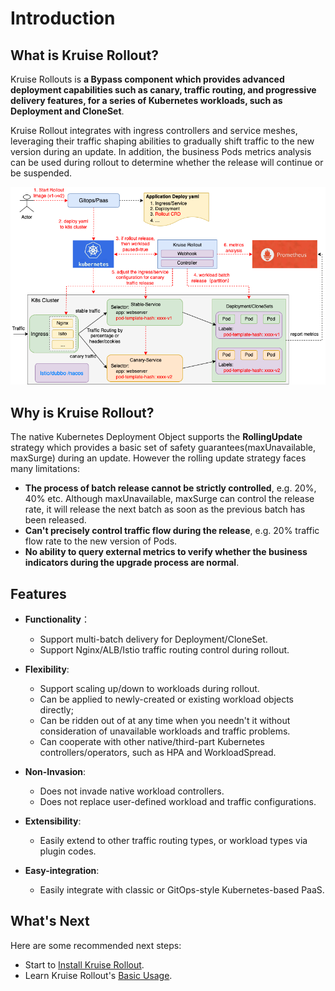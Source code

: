 # Introduction
## What is Kruise Rollout?
Kruise Rollouts is **a Bypass component which provides advanced deployment capabilities such as canary, traffic routing, and progressive delivery features, for a series of Kubernetes workloads, such as Deployment and CloneSet**.

Kruise Rollout integrates with ingress controllers and service meshes, leveraging their traffic shaping abilities to gradually shift traffic to the new version during an update.
In addition, the business Pods metrics analysis can be used during rollout to determine whether the release will continue or be suspended.

![arch](../images/rollout-arch.png)

## Why is Kruise Rollout?
The native Kubernetes Deployment Object supports the **RollingUpdate** strategy which provides a basic set of safety guarantees(maxUnavailable, maxSurge) during an update. However the rolling update strategy faces many limitations:
- **The process of batch release cannot be strictly controlled**, e.g. 20%, 40% etc. Although maxUnavailable, maxSurge can control the release rate, it will release the next batch as soon as the previous batch has been released.
- **Can't precisely control traffic flow during the release**, e.g. 20% traffic flow rate to the new version of Pods.
- **No ability to query external metrics to verify whether the business indicators during the upgrade process are normal**.

## Features
- **Functionality**：
  - Support multi-batch delivery for Deployment/CloneSet.
  - Support Nginx/ALB/Istio traffic routing control during rollout.

- **Flexibility**:
  - Support scaling up/down to workloads during rollout.
  - Can be applied to newly-created or existing workload objects directly;
  - Can be ridden out of at any time when you needn't it without consideration of unavailable workloads and traffic problems.
  - Can cooperate with other native/third-part Kubernetes controllers/operators, such as HPA and WorkloadSpread.

- **Non-Invasion**:
  - Does not invade native workload controllers.
  - Does not replace user-defined workload and traffic configurations.

- **Extensibility**:
  - Easily extend to other traffic routing types, or workload types via plugin codes.

- **Easy-integration**:
  - Easily integrate with classic or GitOps-style Kubernetes-based PaaS.

## What's Next
Here are some recommended next steps:
- Start to [Install Kruise Rollout](./installation.md).
- Learn Kruise Rollout's [Basic Usage](../tutorials/basic_usage.md).

